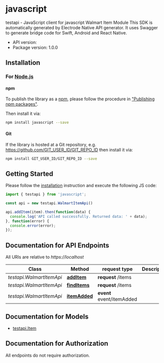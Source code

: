 # javascript

testapi - JavaScript client for javascript
Walmart Item Module
This SDK is automatically generated by Electrode Native API generator.
It uses Swagger to generate bridge code for Swift, Android and React Native.

- API version: 
- Package version: 1.0.0

## Installation

### For [Node.js](https://nodejs.org/)

#### npm

To publish the library as a [npm](https://www.npmjs.com/),
please follow the procedure in ["Publishing npm packages"](https://docs.npmjs.com/getting-started/publishing-npm-packages).

Then install it via:

```sh
npm install javascript --save
```

#### Git

If the library is hosted at a Git repository, e.g.
https://github.com/GIT_USER_ID/GIT_REPO_ID
then install it via:

```sh
npm install GIT_USER_ID/GIT_REPO_ID --save
```

## Getting Started

Please follow the [installation](#installation) instruction and execute the following JS code:

```javascript
import { testapi } from 'javascript';

const api = new testapi.WalmartItemApi()

api.addItem(item).then(function(data) {
  console.log('API called successfully. Returned data: ' + data);
}, function(error) {
  console.error(error);
});

```

## Documentation for API Endpoints

All URIs are relative to *https://localhost*

Class | Method |request type | Description
------------ | ------------- | ------------- | -------------
*testapi.WalmartItemApi* | [**addItem**](docs/WalmartItemApi.md#addItem) | **request** /items | 
*testapi.WalmartItemApi* | [**findItems**](docs/WalmartItemApi.md#findItems) | **request** /items | 
*testapi.WalmartItemApi* | [**itemAdded**](docs/WalmartItemApi.md#itemAdded) | **event** event/itemAdded | 

## Documentation for Models
 - [testapi.Item](docs/Item.md)

## Documentation for Authorization

 All endpoints do not require authorization.

